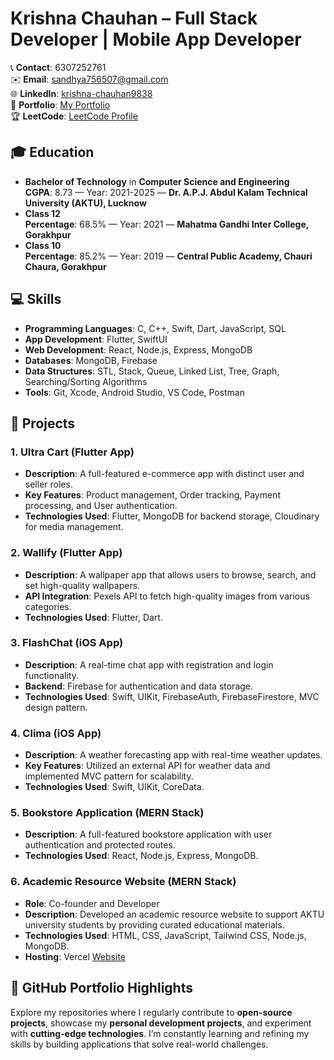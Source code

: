 

# **Krishna Chauhan – Full Stack Developer | Mobile App Developer**

📞 **Contact**: 6307252761  
✉️ **Email**: sandhya756507@gmail.com  
🌐 **LinkedIn**: [krishna-chauhan9838](https://linkedin.com/in/krishna-chauhan9838)  
💼 **Portfolio**: [My Portfolio](https://krishnaportfolio-zeta.vercel.app/)  
🏆 **LeetCode**: [LeetCode Profile](https://leetcode.com/godzkrishu)

## **🎓 Education**
- **Bachelor of Technology** in **Computer Science and Engineering**  
  **CGPA**: 8.73 — Year: 2021-2025 — **Dr. A.P.J. Abdul Kalam Technical University (AKTU), Lucknow**
- **Class 12**  
  **Percentage**: 68.5% — Year: 2021 — **Mahatma Gandhi Inter College, Gorakhpur**
- **Class 10**  
  **Percentage**: 85.2% — Year: 2019 — **Central Public Academy, Chauri Chaura, Gorakhpur**

## **💻 Skills**
- **Programming Languages**: C, C++, Swift, Dart, JavaScript, SQL
- **App Development**: Flutter, SwiftUI
- **Web Development**: React, Node.js, Express, MongoDB
- **Databases**: MongoDB, Firebase
- **Data Structures**: STL, Stack, Queue, Linked List, Tree, Graph, Searching/Sorting Algorithms
- **Tools**: Git, Xcode, Android Studio, VS Code, Postman

## **🚀 Projects**
### **1. Ultra Cart (Flutter App)**
- **Description**: A full-featured e-commerce app with distinct user and seller roles.
- **Key Features**: Product management, Order tracking, Payment processing, and User authentication.
- **Technologies Used**: Flutter, MongoDB for backend storage, Cloudinary for media management.

### **2. Wallify (Flutter App)**
- **Description**: A wallpaper app that allows users to browse, search, and set high-quality wallpapers.
- **API Integration**: Pexels API to fetch high-quality images from various categories.
- **Technologies Used**: Flutter, Dart.

### **3. FlashChat (iOS App)**
- **Description**: A real-time chat app with registration and login functionality.
- **Backend**: Firebase for authentication and data storage.
- **Technologies Used**: Swift, UIKit, FirebaseAuth, FirebaseFirestore, MVC design pattern.

### **4. Clima (iOS App)**
- **Description**: A weather forecasting app with real-time weather updates.
- **Key Features**: Utilized an external API for weather data and implemented MVC pattern for scalability.
- **Technologies Used**: Swift, UIKit, CoreData.

### **5. Bookstore Application (MERN Stack)**
- **Description**: A full-featured bookstore application with user authentication and protected routes.
- **Technologies Used**: React, Node.js, Express, MongoDB.

### **6. Academic Resource Website (MERN Stack)**
- **Role**: Co-founder and Developer
- **Description**: Developed an academic resource website to support AKTU university students by providing curated educational materials.
- **Technologies Used**: HTML, CSS, JavaScript, Tailwind CSS, Node.js, MongoDB.
- **Hosting**: Vercel [Website](https://aktunotes-git-main-godzkrishu.vercel.app)

## **🌟 GitHub Portfolio Highlights**
Explore my repositories where I regularly contribute to **open-source projects**, showcase my **personal development projects**, and experiment with **cutting-edge technologies**. I’m constantly learning and refining my skills by building applications that solve real-world challenges.

